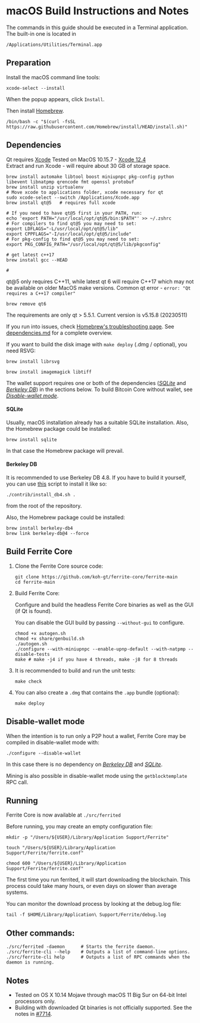 # macOS Build Instructions and Notes

The commands in this guide should be executed in a Terminal application.
The built-in one is located in
```
/Applications/Utilities/Terminal.app
```

## Preparation
Install the macOS command line tools:

```shell
xcode-select --install
```

When the popup appears, click `Install`.

Then install [Homebrew](https://brew.sh).
``` shell
/bin/bash -c "$(curl -fsSL https://raw.githubusercontent.com/Homebrew/install/HEAD/install.sh)"
```

## Dependencies
Qt requires [Xcode](https://developer.apple.com/download/all/)
Tested on MacOS 10.15.7 - [Xcode 12.4](https://download.developer.apple.com/Developer_Tools/Xcode_12.4/Xcode_12.4.xip)  
Extract and run Xcode - will require about 30 GB of storage space.  
```shell
brew install automake libtool boost miniupnpc pkg-config python libevent libnatpmp qrencode fmt openssl protobuf
brew install unzip virtualenv
# Move xcode to applications folder, xcode necessary for qt
sudo xcode-select --switch /Applications/Xcode.app
brew install qt@5   # requires full xcode

# If you need to have qt@5 first in your PATH, run:
echo 'export PATH="/usr/local/opt/qt@5/bin:$PATH"' >> ~/.zshrc
# For compilers to find qt@5 you may need to set:
export LDFLAGS="-L/usr/local/opt/qt@5/lib"
export CPPFLAGS="-I/usr/local/opt/qt@5/include"
# For pkg-config to find qt@5 you may need to set:
export PKG_CONFIG_PATH="/usr/local/opt/qt@5/lib/pkgconfig"

# get latest c++17
brew install gcc --HEAD

#
```
qt@5 only requires C++11, while latest qt 6 will require C++17 which may not be available on older MacOS make versions.
Common qt error - 
```error: "Qt requires a C++17 compiler"```
```shell
brew remove qt6
```

The requirements are only qt > 5.5.1. Current version is v5.15.8 (20230511)

If you run into issues, check [Homebrew's troubleshooting page](https://docs.brew.sh/Troubleshooting).
See [dependencies.md](dependencies.md) for a complete overview.

If you want to build the disk image with `make deploy` (.dmg / optional), you need RSVG:
```shell
brew install librsvg

brew install imagemagick libtiff
```

The wallet support requires one or both of the dependencies ([*SQLite*](#sqlite) and [*Berkeley DB*](#berkeley-db)) in the sections below.
To build Bitcoin Core without wallet, see [*Disable-wallet mode*](#disable-wallet-mode).

#### SQLite

Usually, macOS installation already has a suitable SQLite installation.
Also, the Homebrew package could be installed:

```shell
brew install sqlite
```

In that case the Homebrew package will prevail.

#### Berkeley DB

It is recommended to use Berkeley DB 4.8. If you have to build it yourself,
you can use [this](/contrib/install_db4.sh) script to install it
like so:

```shell
./contrib/install_db4.sh .
```

from the root of the repository.

Also, the Homebrew package could be installed:

```shell
brew install berkeley-db4
brew link berkeley-db@4 --force
```

## Build Ferrite Core

1. Clone the Ferrite Core source code:
    ```shell
    git clone https://github.com/koh-gt/ferrite-core/ferrite-main
    cd ferrite-main
    ```

2.  Build Ferrite Core:

    Configure and build the headless Ferrite Core binaries as well as the GUI (if Qt is found).

    You can disable the GUI build by passing `--without-gui` to configure.
    ```shell
    chmod +x autogen.sh
    chmod +x share/genbuild.sh
    ./autogen.sh
    ./configure --with-miniupnpc --enable-upnp-default --with-natpmp --disable-tests
    make # make -j4 if you have 4 threads, make -j8 for 8 threads
    ```

3.  It is recommended to build and run the unit tests:
    ```shell
    make check
    ```

4.  You can also create a  `.dmg` that contains the `.app` bundle (optional):
    ```shell
    make deploy
    ```

## Disable-wallet mode
When the intention is to run only a P2P hout a wallet, Ferrite Core may be
compiled in disable-wallet mode with:
```shell
./configure --disable-wallet
```

In this case there is no dependency on [*Berkeley DB*](#berkeley-db) and [*SQLite*](#sqlite).

Mining is also possible in disable-wallet mode using the `getblocktemplate` RPC call.

## Running
Ferrite Core is now available at `./src/ferrited`

Before running, you may create an empty configuration file:
```shell
mkdir -p "/Users/${USER}/Library/Application Support/Ferrite"

touch "/Users/${USER}/Library/Application Support/Ferrite/ferrite.conf"

chmod 600 "/Users/${USER}/Library/Application Support/Ferrite/ferrite.conf"
```

The first time you run ferrited, it will start downloading the blockchain. This process could
take many hours, or even days on slower than average systems.

You can monitor the download process by looking at the debug.log file:
```shell
tail -f $HOME/Library/Application\ Support/Ferrite/debug.log
```

## Other commands:
```shell
./src/ferrited -daemon      # Starts the ferrite daemon.
./src/ferrite-cli --help    # Outputs a list of command-line options.
./src/ferrite-cli help      # Outputs a list of RPC commands when the daemon is running.
```

## Notes
* Tested on OS X 10.14 Mojave through macOS 11 Big Sur on 64-bit Intel
processors only.
* Building with downloaded Qt binaries is not officially supported. See the notes in [#7714](https://github.com/bitcoin/bitcoin/issues/7714).
